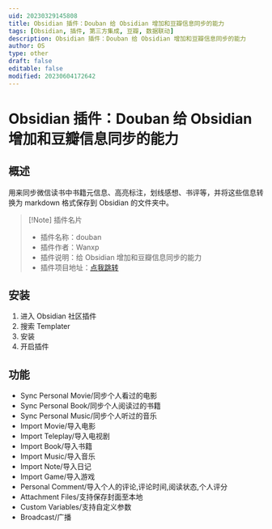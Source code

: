 ```yaml
---
uid: 20230329145808
title: Obsidian 插件：Douban 给 Obsidian 增加和豆瓣信息同步的能力
tags: [Obsidian, 插件, 第三方集成, 豆瓣, 数据联动]
description: Obsidian 插件：Douban 给 Obsidian 增加和豆瓣信息同步的能力
author: OS
type: other
draft: false
editable: false
modified: 20230604172642
---
```


# Obsidian 插件：Douban 给 Obsidian 增加和豆瓣信息同步的能力

## 概述

用来同步微信读书中书籍元信息、高亮标注，划线感想、书评等，并将这些信息转换为 markdown 格式保存到 Obsidian 的文件夹中。

> [!Note] 插件名片
> - 插件名称：douban
> - 插件作者：Wanxp
> - 插件说明：给 Obsidian 增加和豆瓣信息同步的能力
> - 插件项目地址：[点我跳转](https://github.com/Wanxp/obsidian-douban)

## 安装

1. 进入 Obsidian 社区插件
2. 搜索 Templater
3. 安装
4. 开启插件

## 功能

- Sync Personal Movie/同步个人看过的电影
- Sync Personal Book/同步个人阅读过的书籍
- Sync Personal Music/同步个人听过的音乐
- Import Movie/导入电影
- Import Teleplay/导入电视剧
- Import Book/导入书籍
- Import Music/导入音乐
- Import Note/导入日记
- Import Game/导入游戏
- Personal Comment/导入个人的评论,评论时间,阅读状态,个人评分
- Attachment Files/支持保存封面至本地
- Custom Variables/支持自定义参数
- Broadcast/广播

